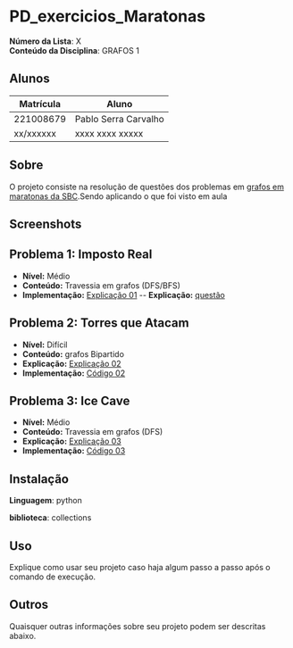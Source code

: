 
# PD_exercicios_Maratonas


**Número da Lista**: X<br>
**Conteúdo da Disciplina**: GRAFOS 1

## Alunos
|Matrícula | Aluno |
| -- | -- |
| 221008679 | Pablo Serra Carvalho |
| xx/xxxxxx  |  xxxx xxxx xxxxx |

## Sobre 
O projeto consiste na resolução de questões dos problemas em [grafos em maratonas da SBC](https://github.com/Pabloserrapxx/PD_exercicios_Maratonas/blob/main/PROBLEMASMARATONAGRAFOS.pdf).Sendo aplicando o  que foi visto em aula

## Screenshots
## Problema 1: Imposto Real
- **Nível:** Médio
- **Conteúdo:** Travessia em grafos (DFS/BFS)
- **Implementação:** [Explicação 01](https://github.com/Pabloserrapxx/PD_exercicios_Maratonas/blob/main/Exercicios/Imposto%20Real.py)
-- **Explicação:**  [questão](https://github.com/Pabloserrapxx/nada/blob/main/pipi.pdf)

## Problema 2: Torres que Atacam
- **Nível:** Difícil
- **Conteúdo:** grafos Bipartido
- **Explicação:** [Explicação 02](https://github.com/Pabloserrapxx/PD_exercicios_Maratonas/blob/main/Exercicios/Torres%20que%20Atacam.py)
- **Implementação:** [Código 02](file:///C:/Users/Pablo/Downloads/pipi.pdf)

## Problema 3: Ice Cave
- **Nível:** Médio
- **Conteúdo:** Travessia em grafos (DFS)
- **Explicação:** [Explicação 03](link_para_explicacao_03)
- **Implementação:** [Código 03](link_para_codigo_03)
  

## Instalação 

**Linguagem**: python 

**biblioteca**: collections

## Uso 
Explique como usar seu projeto caso haja algum passo a passo após o comando de execução.

## Outros 
Quaisquer outras informações sobre seu projeto podem ser descritas abaixo.
